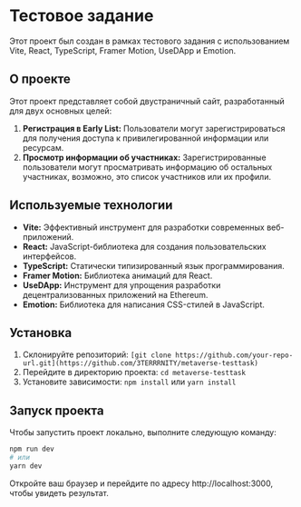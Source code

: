 # Тестовое задание

Этот проект был создан в рамках тестового задания с использованием Vite, React, TypeScript, Framer Motion, UseDApp и Emotion.

## О проекте

Этот проект представляет собой двустраничный сайт, разработанный для двух основных целей:

1. **Регистрация в Early List:** Пользователи могут зарегистрироваться для получения доступа к привилегированной информации или ресурсам.
2. **Просмотр информации об участниках:** Зарегистрированные пользователи могут просматривать информацию об остальных участниках, возможно, это список участников или их профили.

## Используемые технологии

- **Vite:** Эффективный инструмент для разработки современных веб-приложений.
- **React:** JavaScript-библиотека для создания пользовательских интерфейсов.
- **TypeScript:** Статически типизированный язык программирования.
- **Framer Motion:** Библиотека анимаций для React.
- **UseDApp:** Инструмент для упрощения разработки децентрализованных приложений на Ethereum.
- **Emotion:** Библиотека для написания CSS-стилей в JavaScript.

## Установка

1. Склонируйте репозиторий: `[git clone https://github.com/your-repo-url.git](https://github.com/3TERRRNITY/metaverse-testtask)`
2. Перейдите в директорию проекта: `cd metaverse-testtask`
3. Установите зависимости: `npm install` или `yarn install`

## Запуск проекта

Чтобы запустить проект локально, выполните следующую команду:

```bash
npm run dev
# или
yarn dev
```

Откройте ваш браузер и перейдите по адресу http://localhost:3000, чтобы увидеть результат.

